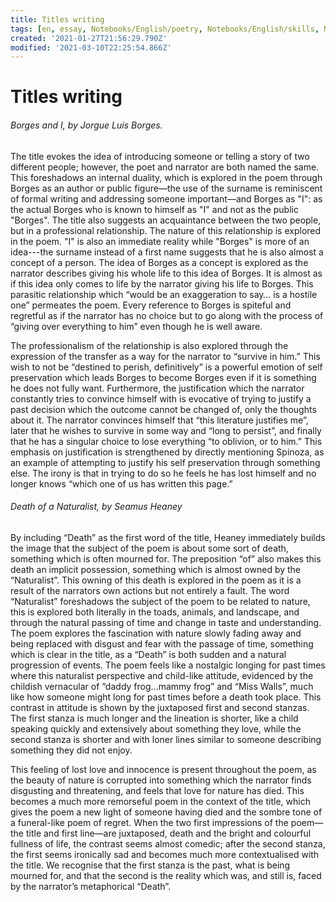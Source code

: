 ```yaml
---
title: Titles writing
tags: [en, essay, Notebooks/English/poetry, Notebooks/English/skills, Notebooks/English/writing]
created: '2021-01-27T21:56:29.790Z'
modified: '2021-03-10T22:25:54.866Z'
---
```


# Titles writing

###### *Borges and I*, by Jorgue Luis Borges.

The title evokes the idea of introducing someone or telling a story of two different people; however, the poet and narrator are both named the same. This foreshadows an internal duality, which is explored in the poem through Borges as an author or public figure—the use of the surname is reminiscent of formal writing and addressing someone important—and Borges as "I": as the actual Borges who is known to himself as "I" and not as the public "Borges". The title also suggests an acquaintance between the two people, but in a professional relationship. The nature of this relationship is explored in the poem. "I" is also an immediate reality while "Borges" is more of an idea---the surname instead of a first name suggests that he is also almost a concept of a person. The idea of Borges as a concept is explored as the narrator describes giving his whole life to this idea of Borges. It is almost as if this idea only comes to life by the narrator giving his life to Borges. This parasitic relationship which “would be an exaggeration to say… is a hostile one” permeates the poem. Every reference to Borges is spiteful and regretful as if the narrator has no choice but to go along with the process of “giving over everything to him” even though he is well aware.

The professionalism of the relationship is also explored through the expression of the transfer as a way for the narrator to “survive in him.” This wish to not be “destined to perish, definitively” is a powerful emotion of self preservation which leads Borges to become Borges even if it is something he does not fully want. Furthermore, the justification which the narrator constantly tries to convince himself with is evocative of trying to justify a past decision which the outcome cannot be changed of, only the thoughts about it. The narrator convinces himself that “this literature justifies me”, later that he wishes to survive in some way and “long to persist”, and finally that he has a singular choice to lose everything “to oblivion, or to him.” This emphasis on justification is strengthened by directly mentioning Spinoza, as an example of attempting to justify his self preservation through something else. The irony is that in trying to do so he feels he has lost himself and no longer knows “which one of us has written this page.”

###### *Death of a Naturalist*, by Seamus Heaney

By including “Death” as the first word of the title, Heaney immediately builds the image that the subject of the poem is about some sort of death, something which is often mourned for. The preposition “of” also makes this death an implicit possession, something which is almost owned by the “Naturalist”. This owning of this death is explored in the poem as it is a result of the narrators own actions but not entirely a fault. The word “Naturalist” foreshadows the subject of the poem to be related to nature, this is explored both literally in the toads, animals, and landscape, and through the natural passing of time and change in taste and understanding. The poem explores the fascination with nature slowly fading away and being replaced with disgust and fear with the passage of time, something which is clear in the title, as a “Death” is both sudden and a natural progression of events. The poem feels like a nostalgic longing for past times where this naturalist perspective and child-like attitude, evidenced by the childish vernacular of “daddy frog…mammy frog” and “Miss Walls”, much like how someone might long for past times before a death took place. This contrast in attitude is shown by the  juxtaposed first and second stanzas. The first stanza is much longer and the lineation is shorter, like a child speaking quickly and extensively about something they love, while the second stanza is shorter and with loner lines similar to someone describing something they did not enjoy.

This feeling of lost love and innocence is present throughout the poem, as the beauty of nature is corrupted into something which the narrator finds disgusting and threatening, and feels that love for nature has died. This becomes a much more remorseful poem in the context of the title, which gives the poem a new light of someone having died and the sombre tone of a funeral-like poem of regret. When the two first impressions of the poem—the title and first line—are juxtaposed, death and the bright and colourful fullness of life, the contrast seems almost comedic; after the second stanza, the first seems ironically sad and becomes much more contextualised with the title. We recognise that the first stanza is the past, what is being mourned for, and that the second is the reality which was, and still is, faced by the narrator’s metaphorical “Death”.

